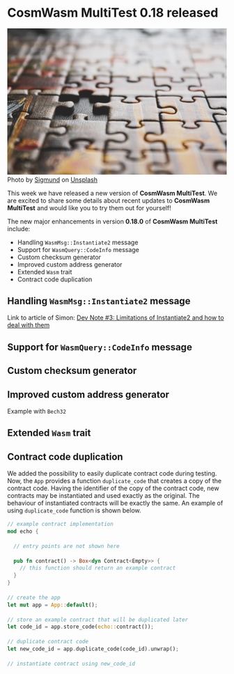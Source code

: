 # CosmWasm MultiTest 0.18 released 

![pieces](sigmund-unsplash.jpg)
Photo by <a href="https://unsplash.com/@sigmund?utm_content=creditCopyText&utm_medium=referral&utm_source=unsplash">Sigmund</a>
on <a href="https://unsplash.com/photos/brown-and-black-jigsaw-puzzle-B-x4VaIriRc?utm_content=creditCopyText&utm_medium=referral&utm_source=unsplash">Unsplash</a>

This week we have released a new version of **CosmWasm MultiTest**.
We are excited to share some details about recent updates to **CosmWasm MultiTest**
and would like you to try them out for yourself!

The new major enhancements in version **0.18.0** of **CosmWasm MultiTest** include:

- Handling `WasmMsg::Instantiate2` message
- Support for `WasmQuery::CodeInfo` message
- Custom checksum generator
- Improved custom address generator
- Extended `Wasm` trait
- Contract code duplication


## Handling `WasmMsg::Instantiate2` message

Link to article of Simon:
[Dev Note #3: Limitations of Instantiate2 and how to deal with them](https://medium.com/cosmwasm/dev-note-3-limitations-of-instantiate2-and-how-to-deal-with-them-a3f946874230)

## Support for `WasmQuery::CodeInfo` message

## Custom checksum generator

## Improved custom address generator

Example with `Bech32`

## Extended `Wasm` trait

## Contract code duplication

We added the possibility to easily duplicate contract code during testing.
Now, the `App` provides a function `duplicate_code` that creates a copy of the contract code.
Having the identifier of the copy of the contract code, new contracts may be instantiated
and used exactly as the original. The behaviour of instantiated contracts will be exactly the same.
An example of using `duplicate_code` function is shown below.

```rust
// example contract implementation
mod echo {

  // entry points are not shown here
  
  pub fn contract() -> Box<dyn Contract<Empty>> {
    // this function should return an example contract
  }
}

// create the app
let mut app = App::default();

// store an example contract that will be duplicated later
let code_id = app.store_code(echo::contract());

// duplicate contract code
let new_code_id = app.duplicate_code(code_id).unwrap();

// instantiate contract using new_code_id
```
